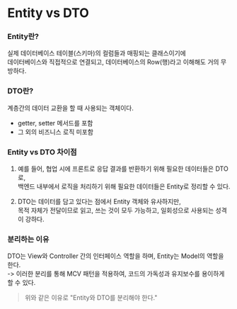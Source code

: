 #  Entity vs DTO
### Entity란?
실제 데이터베이스 테이블(스키마)의 컬럼들과 매핑되는 클래스이기에  
데이터베이스와 직접적으로 연결되고, 데이터베이스의 Row(행)라고 이해해도 거의 무방하다.

### DTO란?
계층간의 데이터 교환을 할 때 사용되는 객체이다.
- getter, setter 메서드를 포함
- 그 외의 비즈니스 로직 미포함

### Entity vs DTO 차이점
1. 예를 들어, 협업 시에 프론트로 응답 결과를 반환하기 위해 필요한 데이터들은 DTO로,  
백엔드 내부에서 로직을 처리하기 위해 필요한 데이터들은 Entity로 정리할 수 있다.  

2. DTO는 데이터를 담고 있다는 점에서 Entity 객체와 유사하지만,  
목적 자체가 전달이므로 읽고, 쓰는 것이 모두 가능하고, 일회성으로 사용되는 성격이 강하다.

### 분리하는 이유
DTO는 View와 Controller 간의 인터페이스 역할을 하며, Entity는 Model의 역할을 한다.  
-> 이러한 분리를 통해 MCV 패턴을 적용하여, 코드의 가독성과 유지보수를 용이하게 할 수 있다.
> 위와 같은 이유로 "Entity와 DTO를 분리해야 한다."
